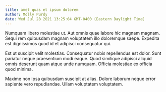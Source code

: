 ```yaml
---
title: amet quas et ipsum dolorem
author: Molly Purdy
date: Wed Jul 28 2021 13:25:04 GMT-0400 (Eastern Daylight Time)
---
```

Numquam libero molestiae ut. Aut omnis quae labore hic magnam magnam. Sequi rem quibusdam magnam voluptatem illo doloremque saepe. Expedita est dignissimos quod id et adipisci consequatur qui.

 Est ut suscipit velit molestias. Consequatur nobis repellendus est dolor. Sunt pariatur neque praesentium modi eaque. Quod similique adipisci aliquid omnis deserunt quam atque unde numquam. Officia molestiae ex officia quod minima.

 Maxime non ipsa quibusdam suscipit at alias. Dolore laborum neque error sapiente vero repudiandae. Ullam voluptatem voluptatem.
